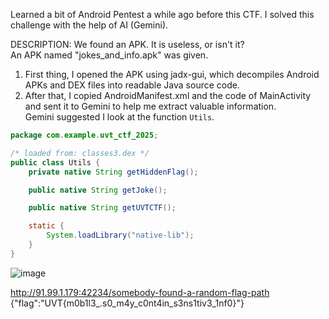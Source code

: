 Learned a bit of Android Pentest a while ago before this CTF. I solved this challenge with the help of AI (Gemini).

DESCRIPTION: We found an APK. It is useless, or isn't it?  
An APK named "jokes_and_info.apk" was given.

1. First thing, I opened the APK using jadx-gui, which decompiles Android APKs and DEX files into readable Java source code.  
2. After that, I copied AndroidManifest.xml and the code of MainActivity and sent it to Gemini to help me extract valuable information.  
Gemini suggested I look at the function `Utils`.

```java
package com.example.uvt_ctf_2025;

/* loaded from: classes3.dex */
public class Utils {
    private native String getHiddenFlag();

    public native String getJoke();

    public native String getUVTCTF();

    static {
        System.loadLibrary("native-lib");
    }
}
```

![image](https://github.com/user-attachments/assets/b749f2fb-635d-4038-b142-4684b109ecce)


http://91.99.1.179:42234/somebody-found-a-random-flag-path
{"flag":"UVT{m0b1l3_.s0_m4y_c0nt4in_s3ns1tiv3_1nf0}"}
